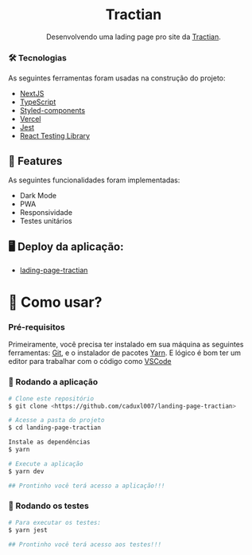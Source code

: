 <h1 align="center">Tractian</h1>
<p align="center">Desenvolvendo uma lading page pro site da  <a href="https://tractian.com/">Tractian</a>.</p>


### 🛠 Tecnologias

As seguintes ferramentas foram usadas na construção do projeto:  

- [NextJS](https://nextjs.org/)
- [TypeScript](https://www.typescriptlang.org/) 
- [Styled-components](https://styled-components.com/)
- [Vercel](https://vercel.com/)
- [Jest](https://jestjs.io/pt-BR/)
- [React Testing Library](https://testing-library.com/docs/react-testing-library/intro/)

## 👀 Features

As seguintes funcionalidades foram implementadas:

- Dark Mode
- PWA
- Responsividade
- Testes unitários

## 🖥 Deploy da aplicação:

- [lading-page-tractian](https://lading-page-tractian-caduxl007.vercel.app/)

<h1>📱 Como usar? </h1> 

### Pré-requisitos

Primeiramente, você precisa ter instalado em sua máquina as seguintes ferramentas:
[Git](https://git-scm.com), e o instalador de pacotes [Yarn](https://yarnpkg.com/). 
E lógico é bom ter um editor para trabalhar com o código como [VSCode](https://code.visualstudio.com/)

### 🎲 Rodando a aplicação

```bash
# Clone este repositório
$ git clone <https://github.com/caduxl007/landing-page-tractian>

# Acesse a pasta do projeto 
$ cd landing-page-tractian

Instale as dependências 
$ yarn

# Execute a aplicação
$ yarn dev

## Prontinho você terá acesso a aplicação!!! 
```

### 🚀 Rodando os testes

```bash
# Para executar os testes:
$ yarn jest

## Prontinho você terá acesso aos testes!!! 
```
